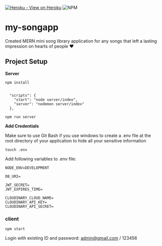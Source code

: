 [![Heroku - View on Heroku](https://img.shields.io/badge/Heroku-View_on_Heroku-red?logo=Heroku&logoColor=white)](https://my-songapp.herokuapp.com/)
![NPM](https://badgen.net/npm/v/express)


# my-songapp
Created MERN mini song library application for any songs that left a lasting impression on hearts of people ❤️


## **Project Setup**

**Server**

```
npm install
```

```

  "scripts": {
    "start": "node server/index",
    "server": "nodemon server/index"
  },

```

```
npm run server
```


**Add Credentials**

Make sure to use Git Bash if you use windows to create a .env file at the root directory of your application to hide all your sensitive information

```
touch .env
```
Add following variables to .env file:

```
NODE_ENV=DEVELOPMENT

DB_URI=

JWT_SECRET=
JWT_EXPIRES_TIME=

CLOUDINARY_CLOUD_NAME=
CLOUDINARY_API_KEY=
CLOUDINARY_API_SECRET= 
```

### client

```
npm start
```
Login with existing ID and password: admin@gmail.com / 123456
